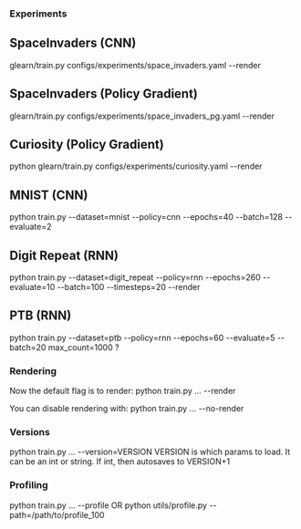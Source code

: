 ### Experiments

## SpaceInvaders (CNN)
glearn/train.py configs/experiments/space_invaders.yaml --render

## SpaceInvaders (Policy Gradient)
glearn/train.py configs/experiments/space_invaders_pg.yaml --render

## Curiosity (Policy Gradient)
python glearn/train.py configs/experiments/curiosity.yaml --render

## MNIST (CNN)
python train.py --dataset=mnist --policy=cnn --epochs=40 --batch=128 --evaluate=2

## Digit Repeat (RNN)
python train.py --dataset=digit_repeat --policy=rnn --epochs=260 --evaluate=10 --batch=100 --timesteps=20 --render

## PTB (RNN)
python train.py --dataset=ptb --policy=rnn --epochs=60 --evaluate=5 --batch=20
max_count=1000 ?


### Rendering
Now the default flag is to render:
python train.py ... --render

You can disable rendering with:
python train.py ... --no-render


### Versions
python train.py ... --version=VERSION
VERSION is which params to load.  It can be an int or string.  If int, then autosaves to VERSION+1


### Profiling
python train.py ... --profile
 OR
python utils/profile.py --path=/path/to/profile_100

